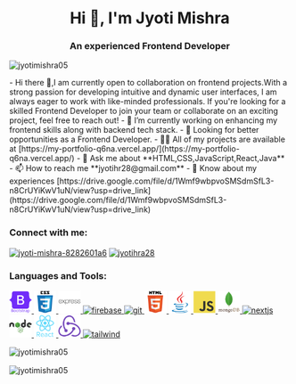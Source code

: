 <h1 align="center">Hi 👋, I'm Jyoti Mishra</h1>
<h3 align="center">An experienced Frontend Developer</h3>

<p align="left"> <img src="https://komarev.com/ghpvc/?username=jyotimishra05&label=Profile%20views&color=0e75b6&style=flat" alt="jyotimishra05" /> </p>
- Hi there 👋,I am currently open to collaboration on frontend projects.With a strong passion for developing intuitive and dynamic user interfaces, I am always eager to work with like-minded professionals. If you're looking for a skilled Frontend Developer to join your team or collaborate on an exciting project, feel free to reach out!
- 🔭 I’m currently working on enhancing my frontend skills along with backend tech stack.
- 💼 Looking for better opportunities as a Frontend Developer.
- 👨‍💻 All of my projects are available at [https://my-portfolio-q6na.vercel.app/](https://my-portfolio-q6na.vercel.app/)
- 💬 Ask me about **HTML,CSS,JavaScript,React,Java**
- 📫 How to reach me **jyotihr28@gmail.com**
- 📄 Know about my experiences [https://drive.google.com/file/d/1Wmf9wbpvoSMSdmSfL3-n8CrUYiKwV1uN/view?usp=drive_link](https://drive.google.com/file/d/1Wmf9wbpvoSMSdmSfL3-n8CrUYiKwV1uN/view?usp=drive_link)

<h3 align="left">Connect with me:</h3>
<p align="left">
<a href="https://linkedin.com/in/jyoti-mishra-8282601a6" target="blank"><img align="center" src="https://raw.githubusercontent.com/rahuldkjain/github-profile-readme-generator/master/src/images/icons/Social/linked-in-alt.svg" alt="jyoti-mishra-8282601a6" height="30" width="40" /></a>
<a href="https://www.leetcode.com/jyotihra28" target="blank"><img align="center" src="https://raw.githubusercontent.com/rahuldkjain/github-profile-readme-generator/master/src/images/icons/Social/leet-code.svg" alt="jyotihra28" height="30" width="40" /></a>
</p>

<h3 align="left">Languages and Tools:</h3>
<p align="left"> <a href="https://getbootstrap.com" target="_blank" rel="noreferrer"> <img src="https://raw.githubusercontent.com/devicons/devicon/master/icons/bootstrap/bootstrap-plain-wordmark.svg" alt="bootstrap" width="40" height="40"/> </a> <a href="https://www.w3schools.com/css/" target="_blank" rel="noreferrer"> <img src="https://raw.githubusercontent.com/devicons/devicon/master/icons/css3/css3-original-wordmark.svg" alt="css3" width="40" height="40"/> </a> <a href="https://expressjs.com" target="_blank" rel="noreferrer"> <img src="https://raw.githubusercontent.com/devicons/devicon/master/icons/express/express-original-wordmark.svg" alt="express" width="40" height="40"/> </a> <a href="https://firebase.google.com/" target="_blank" rel="noreferrer"> <img src="https://www.vectorlogo.zone/logos/firebase/firebase-icon.svg" alt="firebase" width="40" height="40"/> </a> <a href="https://git-scm.com/" target="_blank" rel="noreferrer"> <img src="https://www.vectorlogo.zone/logos/git-scm/git-scm-icon.svg" alt="git" width="40" height="40"/> </a> <a href="https://www.w3.org/html/" target="_blank" rel="noreferrer"> <img src="https://raw.githubusercontent.com/devicons/devicon/master/icons/html5/html5-original-wordmark.svg" alt="html5" width="40" height="40"/> </a> <a href="https://www.java.com" target="_blank" rel="noreferrer"> <img src="https://raw.githubusercontent.com/devicons/devicon/master/icons/java/java-original.svg" alt="java" width="40" height="40"/> </a> <a href="https://developer.mozilla.org/en-US/docs/Web/JavaScript" target="_blank" rel="noreferrer"> <img src="https://raw.githubusercontent.com/devicons/devicon/master/icons/javascript/javascript-original.svg" alt="javascript" width="40" height="40"/> </a> <a href="https://www.mongodb.com/" target="_blank" rel="noreferrer"> <img src="https://raw.githubusercontent.com/devicons/devicon/master/icons/mongodb/mongodb-original-wordmark.svg" alt="mongodb" width="40" height="40"/> </a> <a href="https://nextjs.org/" target="_blank" rel="noreferrer"> <img src="https://cdn.worldvectorlogo.com/logos/nextjs-2.svg" alt="nextjs" width="40" height="40"/> </a> <a href="https://nodejs.org" target="_blank" rel="noreferrer"> <img src="https://raw.githubusercontent.com/devicons/devicon/master/icons/nodejs/nodejs-original-wordmark.svg" alt="nodejs" width="40" height="40"/> </a> <a href="https://reactjs.org/" target="_blank" rel="noreferrer"> <img src="https://raw.githubusercontent.com/devicons/devicon/master/icons/react/react-original-wordmark.svg" alt="react" width="40" height="40"/> </a> <a href="https://redux.js.org" target="_blank" rel="noreferrer"> <img src="https://raw.githubusercontent.com/devicons/devicon/master/icons/redux/redux-original.svg" alt="redux" width="40" height="40"/> </a> <a href="https://tailwindcss.com/" target="_blank" rel="noreferrer"> <img src="https://www.vectorlogo.zone/logos/tailwindcss/tailwindcss-icon.svg" alt="tailwind" width="40" height="40"/> </a> </p>

<p><img align="center" src="https://github-readme-stats.vercel.app/api/top-langs?username=jyotimishra05&show_icons=true&locale=en&layout=compact" alt="jyotimishra05" /></p>

<p><img align="center" src="https://github-readme-streak-stats.herokuapp.com/?user=jyotimishra05&" alt="jyotimishra05" /></p>
